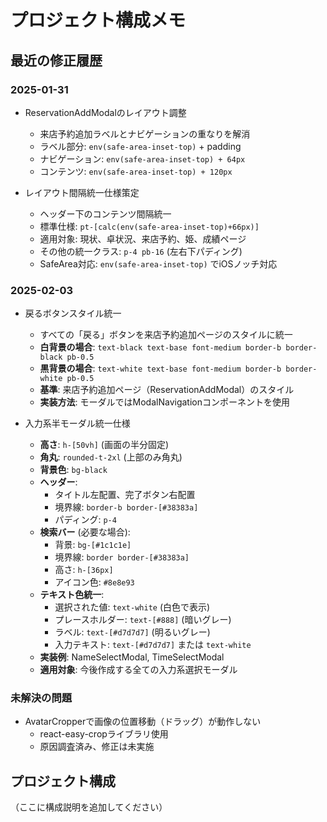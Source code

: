 # プロジェクト構成メモ

## 最近の修正履歴

### 2025-01-31 
- ReservationAddModalのレイアウト調整
  - 来店予約追加ラベルとナビゲーションの重なりを解消
  - ラベル部分: `env(safe-area-inset-top)` + padding
  - ナビゲーション: `env(safe-area-inset-top) + 64px`
  - コンテンツ: `env(safe-area-inset-top) + 120px`

- レイアウト間隔統一仕様策定
  - ヘッダー下のコンテンツ間隔統一
  - 標準仕様: `pt-[calc(env(safe-area-inset-top)+66px)]`
  - 適用対象: 現状、卓状況、来店予約、姫、成績ページ
  - その他の統一クラス: `p-4 pb-16` (左右下パディング)
  - SafeArea対応: `env(safe-area-inset-top)` でiOSノッチ対応

### 2025-02-03
- 戻るボタンスタイル統一
  - すべての「戻る」ボタンを来店予約追加ページのスタイルに統一
  - **白背景の場合**: `text-black text-base font-medium border-b border-black pb-0.5`
  - **黒背景の場合**: `text-white text-base font-medium border-b border-white pb-0.5`
  - **基準**: 来店予約追加ページ（ReservationAddModal）のスタイル
  - **実装方法**: モーダルではModalNavigationコンポーネントを使用

- 入力系半モーダル統一仕様
  - **高さ**: `h-[50vh]` (画面の半分固定)
  - **角丸**: `rounded-t-2xl` (上部のみ角丸)
  - **背景色**: `bg-black`
  - **ヘッダー**: 
    - タイトル左配置、完了ボタン右配置
    - 境界線: `border-b border-[#38383a]`
    - パディング: `p-4`
  - **検索バー** (必要な場合):
    - 背景: `bg-[#1c1c1e]`
    - 境界線: `border border-[#38383a]`
    - 高さ: `h-[36px]`
    - アイコン色: `#8e8e93`
  - **テキスト色統一**:
    - 選択された値: `text-white` (白色で表示)
    - プレースホルダー: `text-[#888]` (暗いグレー)
    - ラベル: `text-[#d7d7d7]` (明るいグレー)
    - 入力テキスト: `text-[#d7d7d7]` または `text-white`
  - **実装例**: NameSelectModal, TimeSelectModal
  - **適用対象**: 今後作成する全ての入力系選択モーダル

### 未解決の問題
- AvatarCropperで画像の位置移動（ドラッグ）が動作しない
  - react-easy-cropライブラリ使用
  - 原因調査済み、修正は未実施

## プロジェクト構成
（ここに構成説明を追加してください）
